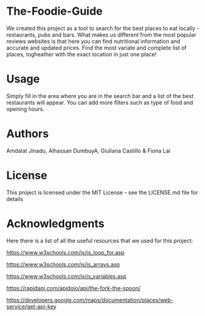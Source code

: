 # The-Foodie-Guide
We created this project as a tool to search for the best places to eat locally -restaurants, pubs and bars. What makes us different from the most popular reviews websites is that here you can find nutritional information and accurate and updated prices. Find the most variate and complete list of places, togheather with the exact location in just one place! 

# Usage
Simply fill in the area where you are in the search bar and a list of the best restaurants will appear. You can add more filters such as type of food and opening hours. 

# Authors 
Amdalat Jinadu, Alhassan DumbuyA, Giuliana Castillo & Fiona Lai

 


# License
 This project is licensed under the MIT License - see the LICENSE.md file for details

# Acknowledgments
 Here there is a list of all the useful resources that we used for this project:

https://www.w3schools.com/js/js_loop_for.asp

https://www.w3schools.com/js/js_arrays.asp

https://www.w3schools.com/js/js_variables.asp

https://rapidapi.com/apidojo/api/the-fork-the-spoon/

https://developers.google.com/maps/documentation/places/web-service/get-api-key

